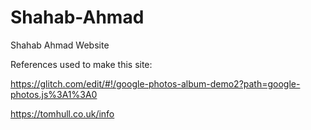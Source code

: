 # Shahab-Ahmad
Shahab Ahmad Website

References used to make this site:

https://glitch.com/edit/#!/google-photos-album-demo2?path=google-photos.js%3A1%3A0

https://tomhull.co.uk/info
